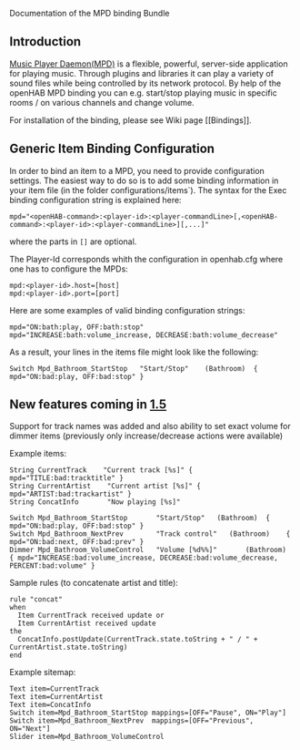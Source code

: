 Documentation of the MPD binding Bundle

## Introduction

[Music Player Daemon(MPD)](http://www.musicpd.org/) is a flexible, powerful, server-side application for playing music. Through plugins and libraries it can play a variety of sound files while being controlled by its network protocol. 
By help of the openHAB MPD binding you can e.g. start/stop playing music in specific rooms / on various channels and change volume.

For installation of the binding, please see Wiki page [[Bindings]].

## Generic Item Binding Configuration

In order to bind an item to a MPD, you need to provide configuration settings. The easiest way to do so is to add some binding information in your item file (in the folder configurations/items`). The syntax for the Exec binding configuration string is explained here:

    mpd="<openHAB-command>:<player-id>:<player-commandLine>[,<openHAB-command>:<player-id>:<player-commandLine>][,...]"

where the parts in `[]` are optional.

The Player-Id corresponds whith the configuration in openhab.cfg where one has to configure the MPDs:

    mpd:<player-id>.host=[host]
    mpd:<player-id>.port=[port]

Here are some examples of valid binding configuration strings:

    mpd="ON:bath:play, OFF:bath:stop"
    mpd="INCREASE:bath:volume_increase, DECREASE:bath:volume_decrease"

As a result, your lines in the items file might look like the following:

    Switch Mpd_Bathroom_StartStop	"Start/Stop"	(Bathroom)	{ mpd="ON:bad:play, OFF:bad:stop" }



## New features coming in [1.5](https://github.com/openhab/openhab/pull/888)

Support for track names was added and also ability to set exact volume for dimmer items (previously only increase/decrease actions were available)

Example items:

```
String CurrentTrack    "Current track [%s]" { mpd="TITLE:bad:tracktitle" }
String CurrentArtist    "Current artist [%s]" { mpd="ARTIST:bad:trackartist" }
String ConcatInfo       "Now playing [%s]"

Switch Mpd_Bathroom_StartStop       "Start/Stop"   (Bathroom)  { mpd="ON:bad:play, OFF:bad:stop" }
Switch Mpd_Bathroom_NextPrev        "Track control"   (Bathroom)    { mpd="ON:bad:next, OFF:bad:prev" } 
Dimmer Mpd_Bathroom_VolumeControl   "Volume [%d%%]"       (Bathroom)  { mpd="INCREASE:bad:volume_increase, DECREASE:bad:volume_decrease, PERCENT:bad:volume" }
```

Sample rules (to concatenate artist and title):

```
rule "concat"
when
  Item CurrentTrack received update or
  Item CurrentArtist received update
the
  ConcatInfo.postUpdate(CurrentTrack.state.toString + " / " + CurrentArtist.state.toString)
end
```

Example sitemap:

```
Text item=CurrentTrack
Text item=CurrentArtist
Text item=ConcatInfo
Switch item=Mpd_Bathroom_StartStop mappings=[OFF="Pause", ON="Play"]
Switch item=Mpd_Bathroom_NextPrev  mappings=[OFF="Previous", ON="Next"]
Slider item=Mpd_Bathroom_VolumeControl
```

